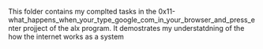 This folder contains my complted tasks in the 0x11-what_happens_when_your_type_google_com_in_your_browser_and_press_enter projject of the alx program. It demostrates my understatdning of the how the internet works as a system
